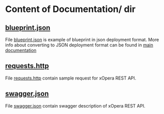 # Content of Documentation/ dir
## [blueprint.json](blueprint.json)
File [blueprint.json](blueprint.json) is example of blueprint in json deployment format.
More info about converting to JSON deployment format can be found in [main documentation](../../README.md)

## [requests.http](requests.http)
File [requests.http](requests.http) contain sample request for xOpera REST API.


## [swagger.json](swagger.json)
File [swagger.json](swagger.json) contain swagger description of xOpera REST API.